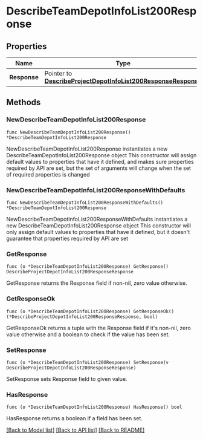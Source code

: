 # DescribeTeamDepotInfoList200Response

## Properties

Name | Type | Description | Notes
------------ | ------------- | ------------- | -------------
**Response** | Pointer to [**DescribeProjectDepotInfoList200ResponseResponse**](DescribeProjectDepotInfoList200ResponseResponse.md) |  | [optional] 

## Methods

### NewDescribeTeamDepotInfoList200Response

`func NewDescribeTeamDepotInfoList200Response() *DescribeTeamDepotInfoList200Response`

NewDescribeTeamDepotInfoList200Response instantiates a new DescribeTeamDepotInfoList200Response object
This constructor will assign default values to properties that have it defined,
and makes sure properties required by API are set, but the set of arguments
will change when the set of required properties is changed

### NewDescribeTeamDepotInfoList200ResponseWithDefaults

`func NewDescribeTeamDepotInfoList200ResponseWithDefaults() *DescribeTeamDepotInfoList200Response`

NewDescribeTeamDepotInfoList200ResponseWithDefaults instantiates a new DescribeTeamDepotInfoList200Response object
This constructor will only assign default values to properties that have it defined,
but it doesn't guarantee that properties required by API are set

### GetResponse

`func (o *DescribeTeamDepotInfoList200Response) GetResponse() DescribeProjectDepotInfoList200ResponseResponse`

GetResponse returns the Response field if non-nil, zero value otherwise.

### GetResponseOk

`func (o *DescribeTeamDepotInfoList200Response) GetResponseOk() (*DescribeProjectDepotInfoList200ResponseResponse, bool)`

GetResponseOk returns a tuple with the Response field if it's non-nil, zero value otherwise
and a boolean to check if the value has been set.

### SetResponse

`func (o *DescribeTeamDepotInfoList200Response) SetResponse(v DescribeProjectDepotInfoList200ResponseResponse)`

SetResponse sets Response field to given value.

### HasResponse

`func (o *DescribeTeamDepotInfoList200Response) HasResponse() bool`

HasResponse returns a boolean if a field has been set.


[[Back to Model list]](../README.md#documentation-for-models) [[Back to API list]](../README.md#documentation-for-api-endpoints) [[Back to README]](../README.md)


